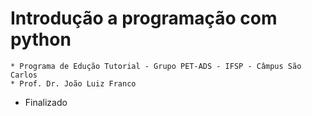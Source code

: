 # Introdução a programação com python
    * Programa de Edução Tutorial - Grupo PET-ADS - IFSP - Câmpus São Carlos
    * Prof. Dr. João Luiz Franco
- Finalizado
